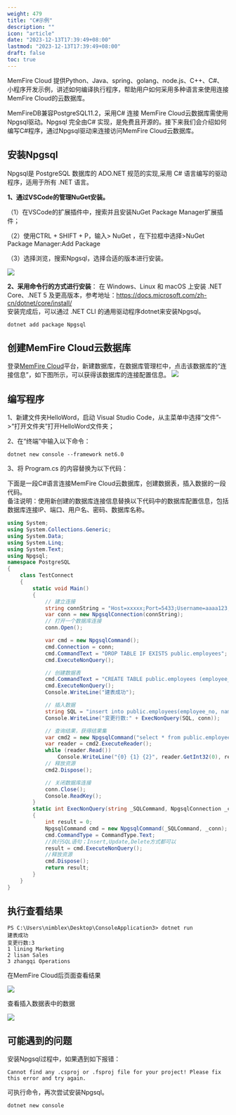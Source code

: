```yaml
---
weight: 479
title: "C#示例"
description: ""
icon: "article"
date: "2023-12-13T17:39:49+08:00"
lastmod: "2023-12-13T17:39:49+08:00"
draft: false
toc: true
---
```





MemFire Cloud 提供Python、Java、spring、golang、node.js、C++、C#、小程序开发示例，讲述如何编译执行程序，帮助用户如何采用多种语言来使用连接MemFire Cloud的云数据库。

MemFireDB兼容PostgreSQL11.2，采用C# 连接 MemFire Cloud云数据库需使用Npgsql驱动。Npgsql 完全由C# 实现，是免费且开源的。接下来我们会介绍如何编写C#程序，通过Npgsql驱动来连接访问MemFire Cloud云数据库。

## 安装Npgsql

Npgsql是 PostgreSQL 数据库的 ADO.NET 规范的实现,采用 C# 语言编写的驱动程序，适用于所有 .NET 语言。

**1、通过VSCode的管理NuGet安装。**

（1）在VSCode的扩展插件中，搜索并且安装NuGet Package Manager扩展插件；

（2）使用CTRL + SHIFT + P，输入> NuGet ，在下拉框中选择>NuGet Package Manager:Add Package

（3）选择浏览，搜索Npgsql，选择合适的版本进行安装。

<img src='../../_media/样例-db-c-1.png'> 

**2、采用命令行的方式进行安装**：
在 Windows、Linux 和 macOS 上安装 .NET Core、.NET 5 及更高版本，参考地址：https://docs.microsoft.com/zh-cn/dotnet/core/install/      
安装完成后，可以通过 .NET CLI 的通用驱动程序dotnet来安装Npgsql。   

```Shell
dotnet add package Npgsql
```

## 创建MemFire Cloud云数据库

登录[MemFire Cloud](https://cloud.memfiredb.com/)平台，新建数据库，在数据库管理栏中，点击该数据库的“连接信息”，如下图所示，可以获得该数据库的连接配置信息。
<img src='../../_media/样例-db-c-2.png'> 

## 编写程序

1、新建文件夹HelloWord，启动 Visual Studio Code，从主菜单中选择“文件”->“打开文件夹”打开HelloWord文件夹；   

2、在“终端”中输入以下命令：

```Plain
dotnet new console --framework net6.0
```

3、将 Program.cs 的内容替换为以下代码：

下面是一段C#语言连接MemFire Cloud云数据库，创建数据表，插入数据的一段代码。   
备注说明：使用新创建的数据库连接信息替换以下代码中的数据库配置信息，包括数据库连接IP、端口、用户名、密码、数据库名称。   

```C#
using System;
using System.Collections.Generic;
using System.Data;
using System.Linq;
using System.Text;
using Npgsql;
namespace PostgreSQL
{
    class TestConnect
    {
        static void Main()
        {
            // 建立连接
            string connString = "Host=xxxxx;Port=5433;Username=aaaa123;Password=xxxxx;Database=xxxxxx";
            var conn = new NpgsqlConnection(connString);
            // 打开一个数据库连接
            conn.Open();

            var cmd = new NpgsqlCommand();
            cmd.Connection = conn;
            cmd.CommandText = "DROP TABLE IF EXISTS public.employees";
            cmd.ExecuteNonQuery();

            // 创建数据表
            cmd.CommandText = "CREATE TABLE public.employees (employee_no integer PRIMARY KEY, name text UNIQUE,department text NOT NULL)";
            cmd.ExecuteNonQuery();
            Console.WriteLine("建表成功");

            // 插入数据
            string SQL = "insert into public.employees(employee_no, name,department) values(1, 'lining', 'Marketing'),(2, 'lisan', 'Sales'),(3, 'zhangqi', 'Operations')";
            Console.WriteLine("变更行数:" + ExecNonQuery(SQL, conn));

            // 查询结果，获得结果集
            var cmd2 = new NpgsqlCommand("select * from public.employees", conn);
            var reader = cmd2.ExecuteReader();
            while (reader.Read())
                Console.WriteLine("{0} {1} {2}", reader.GetInt32(0), reader.GetString(1), reader.GetString(2));
            // 释放资源 
            cmd2.Dispose();

            // 关闭数据库连接
            conn.Close();
            Console.ReadKey();
        }
        static int ExecNonQuery(string _SQLCommand, NpgsqlConnection _conn)
        {
            int result = 0;
            NpgsqlCommand cmd = new NpgsqlCommand(_SQLCommand, _conn);
            cmd.CommandType = CommandType.Text;
            //执行SQL语句；Insert,Update,Delete方式都可以
            result = cmd.ExecuteNonQuery();
            //释放资源
            cmd.Dispose();
            return result;
        }
    }
}
```

## 执行查看结果

```Shell
PS C:\Users\nimblex\Desktop\ConsoleApplication3> dotnet run
建表成功
变更行数:3
1 lining Marketing
2 lisan Sales
3 zhangqi Operations
```

在MemFire Cloud后页面查看结果

<img src='../../_media/样例-db-c-3.png'> 

查看插入数据表中的数据

<img src='../../_media/样例-db-c-4.png'> 

## 可能遇到的问题

安装Npgsql过程中，如果遇到如下报错：   

```
Cannot find any .csproj or .fsproj file for your project! Please fix this error and try again.
```

可执行命令，再次尝试安装Npgsql。   

```
dotnet new console
```


